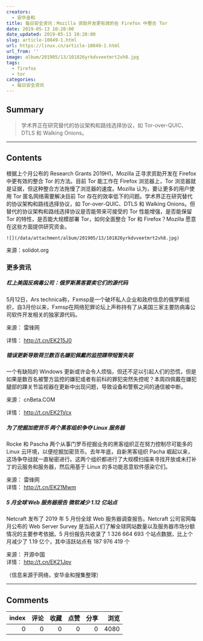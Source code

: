 ```yaml
---
creators:
  - 安华金和
title: 每日安全资讯：Mozilla 资助开发更有效的在 Firefox 中整合 Tor
date: 2019-05-13 10:20:00
date_updated: 2019-05-13 10:20:00
slug: article-10849-1.html
url: https://linux.cn/article-10849-1.html
url_from: ''
image: album/201905/13/101826yrkdvveetmrt2vh8.jpg
tags:
  - firefox
  - tor
categories:
  - 每日安全资讯
---
```


## Summary

> 学术界正在研究替代的协议架构和路线选择协议，如 Tor-over-QUIC、DTLS 和 Walking Onions。

***

<!-- more -->

## Contents

根据上个月公布的 Research Grants 2019H1，Mozilla 正寻求资助开发在 Firefox 中更有效的整合 Tor 的方法。目前 Tor 能工作在 Firefox 浏览器上，Tor 浏览器就是证据，但这种整合方法拖慢了浏览器的速度。Mozilla 认为，要让更多的用户使用 Tor 匿名网络需要解决目前 Tor 存在的效率低下的问题。学术界正在研究替代的协议架构和路线选择协议，如 Tor-over-QUIC、DTLS 和 Walking Onions。但替代的协议架构和路线选择协议是否能带来可接受的 Tor 性能增强，是否能保留 Tor 的特性，是否能大规模部署 Tor，如何全面整合 Tor 和 Firefox？Mozilla 愿意在这些方面提供研究资金。

`![](/data/attachment/album/201905/13/101826yrkdvveetmrt2vh8.jpg)`

来源：solidot.org

### 更多资讯

##### 杠上美国反病毒公司：俄罗斯黑客要卖它们的源代码

5月12日，Ars technica称，Fxmsp是一个破坏私人企业和政府信息的俄罗斯组织，自3月份以来，Fxmsp在网络犯罪论坛上声称持有了从美国三家主要防病毒公司软件开发相关的独家源代码。

来源： 雷锋网

详情： <http://t.cn/EK215J0> 

##### 错误更新导致荷兰数百名嫌犯佩戴的监控踝带短暂失联

一个有缺陷的 Windows 更新或许会令人烦恼，但还不足以引起人们的恐慌，但是如果是数百名被警方监控的嫌犯或者有前科的罪犯突然失控呢？本周四佩戴在嫌犯腿部的踝关节监视器在更新中出现问题，导致设备和警察之间的通信被中断。

来源： cnBeta.COM

详情： <http://t.cn/EK21Vcx> 

##### 为了挖掘加密货币 两个黑客组织争夺 Linux 服务器

Rocke 和 Pascha 两个从事门罗币挖掘业务的黑客组织正在努力控制尽可能多的 Linux 云环境，以便挖掘加密货币。去年年底，自新黑客组织 Pacha 崛起以来，这场争夺战就一直秘密进行。这两个组织都进行了大规模扫描来寻找开放或未打补丁的云服务和服务器，然后用基于 Linux 的多功能恶意软件感染它们。

来源： 雷锋网  
详情： <http://t.cn/EK21Mwm> 

##### 5 月全球 Web 服务器报告 微软减少 1.12 亿站点

Netcraft 发布了 2019 年 5 月份全球 Web 服务器调查报告。Netcraft 公司官网每月公布的 Web Server Survey 是当前人们了解全球网站数量以及服务器市场分额情况的主要参考依据。5 月份报告共收录了 1 326 664 693 个站点数据，比上个月减少了 1.19 亿个，其中活跃站点有 187 976 419 个

来源： 开源中国  
详情： <http://t.cn/EK21Jpv> 

（信息来源于网络，安华金和搜集整理）

***

## Comments


|   index |   评论 |   收藏 |   点赞 |   分享 |   浏览 |
|--------:|-------:|-------:|-------:|-------:|-------:|
|       0 |      0 |      0 |      0 |      0 |   4080 |
